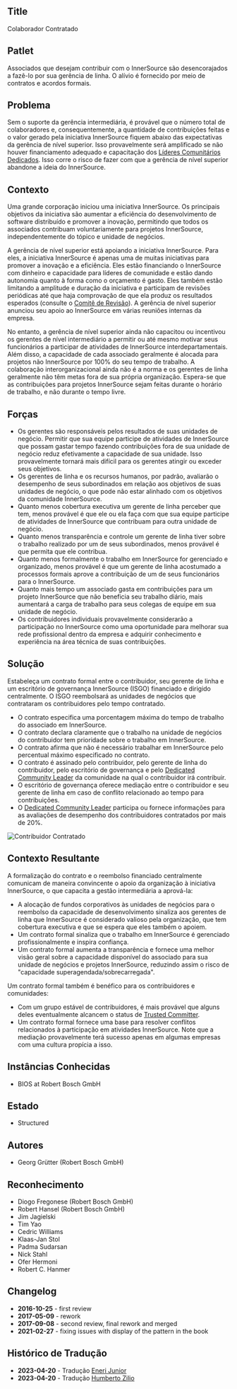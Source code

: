 ## Title

Colaborador Contratado

## Patlet

Associados que desejam contribuir com o InnerSource são desencorajados a fazê-lo por sua gerência de linha. O alívio é fornecido por meio de contratos e acordos formais.

## Problema

Sem o suporte da gerência intermediária, é provável que o número total de colaboradores e, consequentemente, a quantidade de contribuições feitas e o valor gerado pela iniciativa InnerSource fiquem abaixo das expectativas da gerência de nível superior. Isso provavelmente será amplificado se não houver financiamento adequado e capacitação dos [Líderes Comunitários Dedicados](dedicated-community-leader.md). Isso corre o risco de fazer com que a gerência de nível superior abandone a ideia do InnerSource.

## Contexto

Uma grande corporação iniciou uma iniciativa InnerSource. Os principais objetivos da iniciativa são aumentar a eficiência do desenvolvimento de software distribuído e promover a inovação, permitindo que todos os associados contribuam voluntariamente para projetos InnerSource, independentemente do tópico e unidade de negócios.

A gerência de nível superior está apoiando a iniciativa InnerSource. Para eles, a iniciativa InnerSource é apenas uma de muitas iniciativas para promover a inovação e a eficiência. Eles estão financiando o InnerSource com dinheiro e capacidade para líderes de comunidade e estão dando autonomia quanto à forma como o orçamento é gasto. Eles também estão limitando a amplitude e duração da iniciativa e participam de revisões periódicas até que haja comprovação de que ela produz os resultados esperados (consulte o [Comitê de Revisão](review-committee.md)). A gerência de nível superior anunciou seu apoio ao InnerSource em várias reuniões internas da empresa.

No entanto, a gerência de nível superior ainda não capacitou ou incentivou os gerentes de nível intermediário a permitir ou até mesmo motivar seus funcionários a participar de atividades de InnerSource interdepartamentais. Além disso, a capacidade de cada associado geralmente é alocada para projetos não InnerSource por 100% do seu tempo de trabalho. A colaboração interorganizacional ainda não é a norma e os gerentes de linha geralmente não têm metas fora de sua própria organização. Espera-se que as contribuições para projetos InnerSource sejam feitas durante o horário de trabalho, e não durante o tempo livre.

## Forças

- Os gerentes são responsáveis pelos resultados de suas unidades de negócio. Permitir que sua equipe participe de atividades de InnerSource que possam gastar tempo fazendo contribuições fora de sua unidade de negócio reduz efetivamente a capacidade de sua unidade. Isso provavelmente tornará mais difícil para os gerentes atingir ou exceder seus objetivos.
- Os gerentes de linha e os recursos humanos, por padrão, avaliarão o desempenho de seus subordinados em relação aos objetivos de suas unidades de negócio, o que pode não estar alinhado com os objetivos da comunidade InnerSource.
- Quanto menos cobertura executiva um gerente de linha perceber que tem, menos provável é que ele ou ela faça com que sua equipe participe de atividades de InnerSource que contribuam para outra unidade de negócio.
- Quanto menos transparência e controle um gerente de linha tiver sobre o trabalho realizado por um de seus subordinados, menos provável é que permita que ele contribua.
- Quanto menos formalmente o trabalho em InnerSource for gerenciado e organizado, menos provável é que um gerente de linha acostumado a processos formais aprove a contribuição de um de seus funcionários para o InnerSource.
- Quanto mais tempo um associado gasta em contribuições para um projeto InnerSource que não beneficia seu trabalho diário, mais aumentará a carga de trabalho para seus colegas de equipe em sua unidade de negócio.
- Os contribuidores individuais provavelmente considerarão a participação no InnerSource como uma oportunidade para melhorar sua rede profissional dentro da empresa e adquirir conhecimento e experiência na área técnica de suas contribuições.

## Solução

Estabeleça um contrato formal entre o contribuidor, seu gerente de linha e um escritório de governança InnerSource (ISGO) financiado e dirigido centralmente. O ISGO reembolsará as unidades de negócios que contrataram os contribuidores pelo tempo contratado.

- O contrato especifica uma porcentagem máxima do tempo de trabalho do associado em InnerSource.
- O contrato declara claramente que o trabalho na unidade de negócios do contribuidor tem prioridade sobre o trabalho em InnerSource.
- O contrato afirma que não é necessário trabalhar em InnerSource pelo percentual máximo especificado no contrato.
- O contrato é assinado pelo contribuidor, pelo gerente de linha do contribuidor, pelo escritório de governança e pelo [Dedicated Community Leader](dedicated-community-leader.md) da comunidade na qual o contribuidor irá contribuir.
- O escritório de governança oferece mediação entre o contribuidor e seu gerente de linha em caso de conflito relacionado ao tempo para contribuições.
- O [Dedicated Community Leader](dedicated-community-leader.md) participa ou fornece informações para as avaliações de desempenho dos contribuidores contratados por mais de 20%.

![Contribuidor Contratado](../../../assets/img/contracted-contributor.png)

## Contexto Resultante

A formalização do contrato e o reembolso financiado centralmente comunicam de maneira convincente o apoio da organização à iniciativa InnerSource, o que capacita a gestão intermediária a aprová-la:

- A alocação de fundos corporativos às unidades de negócios para o reembolso da capacidade de desenvolvimento sinaliza aos gerentes de linha que InnerSource é considerado valioso pela organização, que tem cobertura executiva e que se espera que eles também o apoiem.
- Um contrato formal sinaliza que o trabalho em InnerSource é gerenciado profissionalmente e inspira confiança.
- Um contrato formal aumenta a transparência e fornece uma melhor visão geral sobre a capacidade disponível do associado para sua unidade de negócios e projetos InnerSource, reduzindo assim o risco de "capacidade superagendada/sobrecarregada".

Um contrato formal também é benéfico para os contribuidores e comunidades:

- Com um grupo estável de contribuidores, é mais provável que alguns deles eventualmente alcancem o status de [Trusted Committer](./trusted-committer.md).
- Um contrato formal fornece uma base para resolver conflitos relacionados à participação em atividades InnerSource. Note que a mediação provavelmente terá sucesso apenas em algumas empresas com uma cultura propícia a isso.

## Instâncias Conhecidas

- BIOS at Robert Bosch GmbH

## Estado

* Structured

## Autores

- Georg Grütter (Robert Bosch GmbH)

## Reconhecimento

- Diogo Fregonese (Robert Bosch GmbH)
- Robert Hansel (Robert Bosch GmbH)
- Jim Jagielski
- Tim Yao
- Cedric Williams
- Klaas-Jan Stol
- Padma Sudarsan
- Nick Stahl
- Ofer Hermoni
- Robert C. Hanmer

## Changelog

- **2016-10-25** - first review
- **2017-05-09** - rework
- **2017-09-08** - second review, final rework and merged
- **2021-02-27** - fixing issues with display of the pattern in the book

## Histórico de Tradução

- **2023-04-20** - Tradução [Eneri Junior](https://github.com/jrcosta)
- **2023-04-20** - Tradução [Humberto Zilio](https://github.com/zilio)
